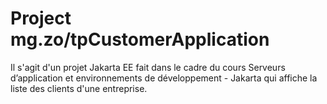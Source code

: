 # Project mg.zo/tpCustomerApplication

Il s'agit d'un projet Jakarta EE fait dans le cadre du cours Serveurs d’application et environnements de développement - Jakarta qui affiche la liste des clients d'une entreprise.